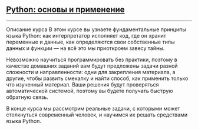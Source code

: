 ## [Python: основы и применение](https://stepik.org/course/512/info)

--- 

Описание курса
В этом курсе вы узнаете фундаментальные принципы языка Python: как интерпретатор исполняет код, где он хранит переменные и данные, как определяются свои собственные типы данных и функции — на всё это мы приоткроем завесу тайны.

Невозможно научиться программировать без практики, поэтому в качестве домашних заданий вам будут предложены задачи разной сложности и направленности: одни для закрепления материала, а другие, чтобы развить смекалку и найти способ, как применить только что изученный материал.  Ваши решения будут проверяться автоматической системой, поэтому вы будете получать быструю обратную связь.

В конце курса мы рассмотрим реальные задачи, с которыми может столкнуться современный человек, и научимся их решать средствами языка Python.
